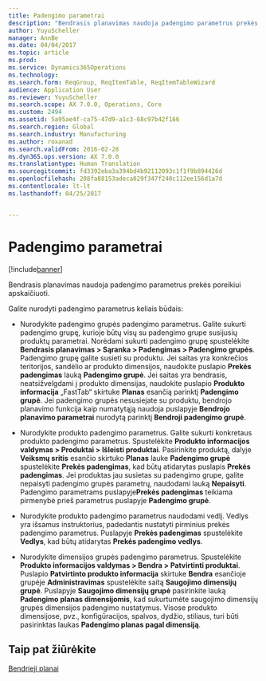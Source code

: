 ```yaml
---
title: Padengimo parametrai
description: "Bendrasis planavimas naudoja padengimo parametrus prekės poreikiui apskaičiuoti."
author: YuyuScheller
manager: AnnBe
ms.date: 04/04/2017
ms.topic: article
ms.prod: 
ms.service: Dynamics365Operations
ms.technology: 
ms.search.form: ReqGroup, ReqItemTable, ReqItemTableWizard
audience: Application User
ms.reviewer: YuyuScheller
ms.search.scope: AX 7.0.0, Operations, Core
ms.custom: 2494
ms.assetid: 5a95ae4f-ca75-47d9-a1c3-68c97b42f166
ms.search.region: Global
ms.search.industry: Manufacturing
ms.author: roxanad
ms.search.validFrom: 2016-02-28
ms.dyn365.ops.version: AX 7.0.0
ms.translationtype: Human Translation
ms.sourcegitcommit: fd3392eba3a394bd4b92112093c1f1f9b894426d
ms.openlocfilehash: 208fa88153adeca029f347f240c112ee156d1a7d
ms.contentlocale: lt-lt
ms.lasthandoff: 04/25/2017


---
```


# <a name="coverage-settings"></a>Padengimo parametrai

[!include[banner](../includes/banner.md)]


Bendrasis planavimas naudoja padengimo parametrus prekės poreikiui apskaičiuoti. 

Galite nurodyti padengimo parametrus keliais būdais:

-   Nurodykite padengimo grupės padengimo parametrus. Galite sukurti padengimo grupę, kurioje būtų visų su padengimo grupe susijusių produktų parametrai. Norėdami sukurti padengimo grupę spustelėkite **Bendrasis planavimas &gt; Sąranka &gt; Padengimas &gt; Padengimo grupės**. Padengimo grupę galite susieti su produktu. Jei saitas yra konkrečios teritorijos, sandėlio ar produkto dimensijos, naudokite puslapio **Prekės padengimas** lauką **Padengimo grupė**. Jei saitas yra bendrasis, neatsižvelgdami į produkto dimensijas, naudokite puslapio **Produkto informacija** „FastTab“ skirtuke **Planas** esančią parinktį **Padengimo grupė**. Jei padengimo grupės nesusiejate su produktu, bendrojo planavimo funkcija kaip numatytąją naudoja puslapyje **Bendrojo planavimo parametrai** nurodytą parinktį **Bendroji padengimo grupė**.

-   Nurodykite produkto padengimo parametrus. Galite sukurti konkretaus produkto padengimo parametrus. Spustelėkite **Produkto informacijos valdymas &gt; Produktai &gt; Išleisti produktai**. Pasirinkite produktą, dalyje **Veiksmų sritis** esančio skirtuko **Planas** lauke **Padengimo grupė** spustelėkite **Prekės padengimas**, kad būtų atidarytas puslapis **Prekės padengimas**. Jei produktas jau susietas su padengimo grupe, galite nepaisyti padengimo grupės parametrų, naudodami lauką **Nepaisyti**. Padengimo parametrams puslapyje**Prekės padengimas** teikiama pirmenybė prieš parametrus puslapyje **Padengimo grupė**.

<!-- -->

-   Nurodykite produkto padengimo parametrus naudodami vedlį. Vedlys yra išsamus instruktorius, padedantis nustatyti pirminius prekės padengimo parametrus. Puslapyje **Prekės padengimas** spustelėkite **Vedlys**, kad būtų atidarytas **Prekės padengimo vedlys**.

<!-- -->

-   Nurodykite dimensijos grupės padengimo parametrus. Spustelėkite **Produkto informacijos valdymas &gt; Bendra &gt; Patvirtinti produktai**. Puslapio **Patvirtinto produkto informacija** skirtuke **Bendra** esančioje grupėje **Administravimas** spustelėkite saitą **Saugojimo dimensijų grupė**. Puslapyje **Saugojimo dimensijų grupė** pasirinkite lauką **Padengimo planas dimensijomis**, kad sukurtumėte saugojimo dimensijų grupės dimensijos padengimo nustatymus. Visose produkto dimensijose, pvz., konfigūracijos, spalvos, dydžio, stiliaus, turi būti pasirinktas laukas **Padengimo planas pagal dimensiją**.



<a name="see-also"></a>Taip pat žiūrėkite
--------

[Bendrieji planai](master-plans.md)




